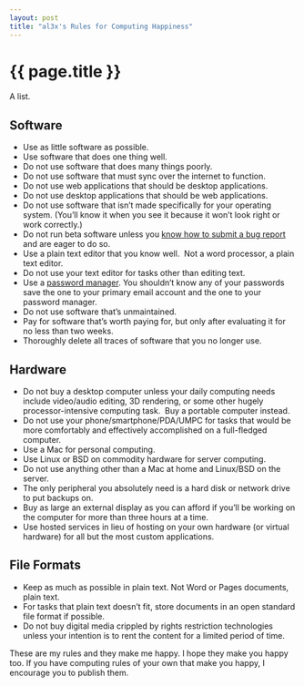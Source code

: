 ```yaml
---
layout: post
title: "al3x's Rules for Computing Happiness"
---
```


{{ page.title }}
================

A list.

Software
--------

-   Use as little software as possible.
-   Use software that does one thing well.
-   Do not use software that does many things poorly.
-   Do not use software that must sync over the internet to function.
-   Do not use web applications that should be desktop applications.
-   Do not use desktop applications that should be web applications.
-   Do not use software that isn’t made specifically for your operating system. (You’ll know it when you see it because it won’t look right or work correctly.)
-   Do not run beta software unless you [know how to submit a bug report](http://stevenf.com/archive/reporting-bugs-in-mac-os-x-apps.php) and are eager to do so.
-   Use a plain text editor that you know well.  Not a word processor, a plain text editor.
-   Do not use your text editor for tasks other than editing text.
-   Use a [password manager](http://agilewebsolutions.com/products/1Password). You shouldn’t know any of your passwords save the one to your primary email account and the one to your password manager.
-   Do not use software that’s unmaintained.
-   Pay for software that’s worth paying for, but only after evaluating it for no less than two weeks.
-   Thoroughly delete all traces of software that you no longer use.

Hardware
--------

-   Do not buy a desktop computer unless your daily computing needs include video/audio editing, 3D rendering, or some other hugely processor-intensive computing task.  Buy a portable computer instead.
-   Do not use your phone/smartphone/PDA/UMPC for tasks that would be more comfortably and effectively accomplished on a full-fledged computer.
-   Use a Mac for personal computing.
-   Use Linux or BSD on commodity hardware for server computing.
-   Do not use anything other than a Mac at home and Linux/BSD on the server.
-   The only peripheral you absolutely need is a hard disk or network drive to put backups on.
-   Buy as large an external display as you can afford if you’ll be working on the computer for more than three hours at a time.
-   Use hosted services in lieu of hosting on your own hardware (or virtual hardware) for all but the most custom applications.

File Formats
------------

-   Keep as much as possible in plain text. Not Word or Pages documents, plain text.
-   For tasks that plain text doesn’t fit, store documents in an open standard file format if possible.
-   Do not buy digital media crippled by rights restriction technologies unless your intention is to rent the content for a limited period of time.

These are my rules and they make me happy. I hope they make you happy too. If you have computing rules of your own that make you happy, I encourage you to publish them.
